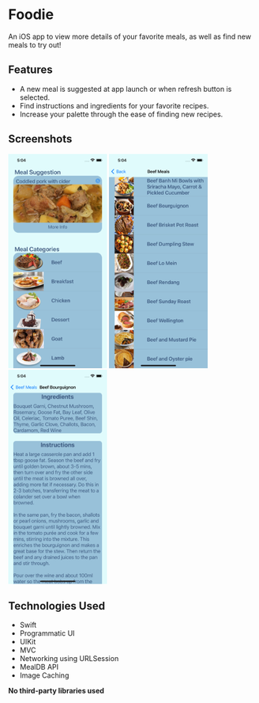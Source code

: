 # Foodie
An iOS app to view more details of your favorite meals, as well as find new meals to try out!

## Features
* A new meal is suggested at app launch or when refresh button is selected.
* Find instructions and ingredients for your favorite recipes.
* Increase your palette through the ease of finding new recipes.

## Screenshots 
<p float="left">
    <img src="Screenshots/foodie-home.png" width="200" />
    <img src="Screenshots/foodie-meals.png" width="200"/>    
    <img src="Screenshots/foodie-mealdetails.png" width="200" />
</p>

## Technologies Used  
* Swift
* Programmatic UI
* UIKit
* MVC  
* Networking using URLSession
* MealDB API
* Image Caching

**No third-party libraries used**
